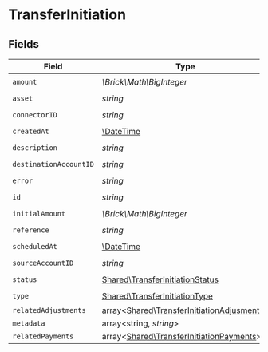 # TransferInitiation


## Fields

| Field                                                                                             | Type                                                                                              | Required                                                                                          | Description                                                                                       | Example                                                                                           |
| ------------------------------------------------------------------------------------------------- | ------------------------------------------------------------------------------------------------- | ------------------------------------------------------------------------------------------------- | ------------------------------------------------------------------------------------------------- | ------------------------------------------------------------------------------------------------- |
| `amount`                                                                                          | *\Brick\Math\BigInteger*                                                                          | :heavy_check_mark:                                                                                | N/A                                                                                               |                                                                                                   |
| `asset`                                                                                           | *string*                                                                                          | :heavy_check_mark:                                                                                | N/A                                                                                               | USD                                                                                               |
| `connectorID`                                                                                     | *string*                                                                                          | :heavy_check_mark:                                                                                | N/A                                                                                               |                                                                                                   |
| `createdAt`                                                                                       | [\DateTime](https://www.php.net/manual/en/class.datetime.php)                                     | :heavy_check_mark:                                                                                | N/A                                                                                               |                                                                                                   |
| `description`                                                                                     | *string*                                                                                          | :heavy_check_mark:                                                                                | N/A                                                                                               |                                                                                                   |
| `destinationAccountID`                                                                            | *string*                                                                                          | :heavy_check_mark:                                                                                | N/A                                                                                               |                                                                                                   |
| `error`                                                                                           | *string*                                                                                          | :heavy_check_mark:                                                                                | N/A                                                                                               |                                                                                                   |
| `id`                                                                                              | *string*                                                                                          | :heavy_check_mark:                                                                                | N/A                                                                                               | XXX                                                                                               |
| `initialAmount`                                                                                   | *\Brick\Math\BigInteger*                                                                          | :heavy_check_mark:                                                                                | N/A                                                                                               |                                                                                                   |
| `reference`                                                                                       | *string*                                                                                          | :heavy_check_mark:                                                                                | N/A                                                                                               |                                                                                                   |
| `scheduledAt`                                                                                     | [\DateTime](https://www.php.net/manual/en/class.datetime.php)                                     | :heavy_check_mark:                                                                                | N/A                                                                                               |                                                                                                   |
| `sourceAccountID`                                                                                 | *string*                                                                                          | :heavy_check_mark:                                                                                | N/A                                                                                               |                                                                                                   |
| `status`                                                                                          | [Shared\TransferInitiationStatus](../../Models/Shared/TransferInitiationStatus.md)                | :heavy_check_mark:                                                                                | N/A                                                                                               |                                                                                                   |
| `type`                                                                                            | [Shared\TransferInitiationType](../../Models/Shared/TransferInitiationType.md)                    | :heavy_check_mark:                                                                                | N/A                                                                                               |                                                                                                   |
| `relatedAdjustments`                                                                              | array<[Shared\TransferInitiationAdjusments](../../Models/Shared/TransferInitiationAdjusments.md)> | :heavy_minus_sign:                                                                                | N/A                                                                                               |                                                                                                   |
| `metadata`                                                                                        | array<string, *string*>                                                                           | :heavy_minus_sign:                                                                                | N/A                                                                                               |                                                                                                   |
| `relatedPayments`                                                                                 | array<[Shared\TransferInitiationPayments](../../Models/Shared/TransferInitiationPayments.md)>     | :heavy_minus_sign:                                                                                | N/A                                                                                               |                                                                                                   |